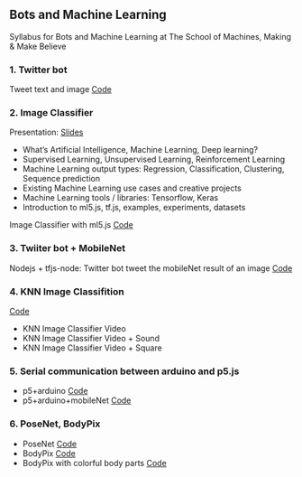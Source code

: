 ## Bots and Machine Learning

Syllabus for Bots and Machine Learning at The School of Machines, Making & Make Believe

### 1. Twitter bot
Tweet text and image
[Code](./twitterbot/twitterbot_image)

### 2. Image Classifier
Presentation: [Slides](https://docs.google.com/presentation/d/1s0iT382Pl1DMGKb5xhk7_V3DlW1QQHfHs4snNoS_sIU/edit?usp=sharing)
- What’s Artificial Intelligence, Machine Learning, Deep learning?
- Supervised Learning, Unsupervised Learning, Reinforcement Learning
- Machine Learning output types: Regression, Classification, Clustering, Sequence prediction
- Existing Machine Learning use cases and creative projects
- Machine Learning tools / libraries: Tensorflow, Keras
- Introduction to ml5.js, tf.js, examples, experiments, datasets

Image Classifier with ml5.js
[Code](./ImageClassification)

### 3. Twiiter bot + MobileNet
Nodejs + tfjs-node: Twitter bot tweet the mobileNet result of an image
[Code](./twitterbot/twitterbot_mobileNet)

### 4. KNN Image Classifition
[Code](./KNNImageClassification)
- KNN Image Classifier Video
- KNN Image Classifier Video + Sound
- KNN Image Classifier Video + Square

### 5. Serial communication between arduino and p5.js
-  p5+arduino [Code](./p5+arduino)
-  p5+arduino+mobileNet [Code](./p5+arduino+mobileNet)

### 6. PoseNet, BodyPix
- PoseNet [Code](./posenet)
- BodyPix [Code](./bodypix)
- BodyPix with colorful body parts [Code](./bodypix-parts)
